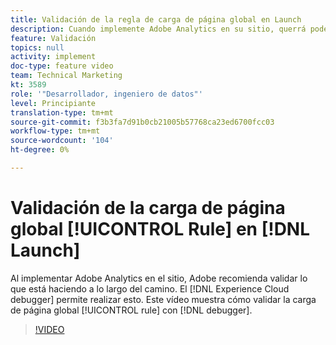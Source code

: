 ```yaml
---
title: Validación de la regla de carga de página global en Launch
description: Cuando implemente Adobe Analytics en su sitio, querrá poder validar lo que está haciendo a lo largo del camino. ¡Experience Cloud Debugger en el rescate! Este vídeo muestra cómo validar la regla de carga de página global con Debugger.
feature: Validación
topics: null
activity: implement
doc-type: feature video
team: Technical Marketing
kt: 3589
role: '"Desarrollador, ingeniero de datos"'
level: Principiante
translation-type: tm+mt
source-git-commit: f3b3fa7d91b0cb21005b57768ca23ed6700fcc03
workflow-type: tm+mt
source-wordcount: '104'
ht-degree: 0%

---
```



# Validación de la carga de página global [!UICONTROL Rule] en [!DNL Launch]

Al implementar Adobe Analytics en el sitio, Adobe recomienda validar lo que está haciendo a lo largo del camino. El [!DNL Experience Cloud debugger] permite realizar esto. Este vídeo muestra cómo validar la carga de página global [!UICONTROL rule] con [!DNL debugger].

>[!VIDEO](https://video.tv.adobe.com/v/28776/?quality=12)
